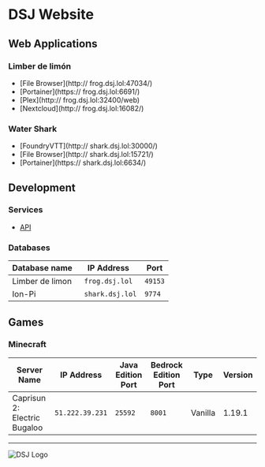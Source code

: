 # DSJ Website

## Web Applications

### Limber de limón

- [File Browser](http:// frog.dsj.lol:47034/)
- [Portainer](https:// frog.dsj.lol:6691/)
- [Plex](http:// frog.dsj.lol:32400/web)
- [Nextcloud](http:// frog.dsj.lol:16082/)

### Water Shark

- [FoundryVTT](http:// shark.dsj.lol:30000/)
- [File Browser](http:// shark.dsj.lol:15721/)
- [Portainer](https:// shark.dsj.lol:6634/)

## Development

### Services

- [API](https://dsj-api.herokuapp.com/)

### Databases

| Database name | IP Address | Port |
|---|---|---|
| Limber de limon | ` frog.dsj.lol` | `49153` |
| Ion-Pi | ` shark.dsj.lol` | `9774` |

## Games

### Minecraft

| Server Name | IP Address | Java Edition Port | Bedrock Edition Port | Type | Version |
|---|---|---|---|---|---|
| Caprisun 2: Electric Bugaloo | `51.222.39.231` | `25592` | `8001` | Vanilla | 1.19.1 |

---
![DSJ Logo](https://user-images.githubusercontent.com/36280805/172962964-1d65d29f-0509-4838-83f0-d764d5fb3d91.svg)
